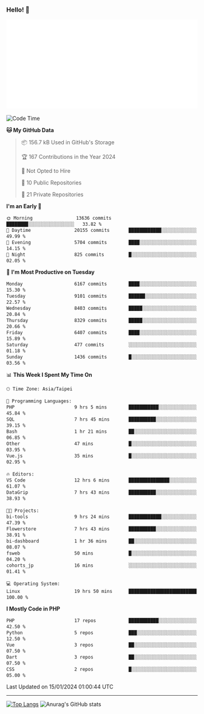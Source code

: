### Hello! 👋

![Metrics](/metrics.classic.svg)

<!--START_SECTION:waka-->
![Code Time](http://img.shields.io/badge/Code%20Time-1%2C044%20hrs%208%20mins-blue)

**🐱 My GitHub Data** 

> 📦 156.7 kB Used in GitHub's Storage 
 > 
> 🏆 167 Contributions in the Year 2024
 > 
> 🚫 Not Opted to Hire
 > 
> 📜 10 Public Repositories 
 > 
> 🔑 21 Private Repositories 
 > 
**I'm an Early 🐤** 

```text
🌞 Morning                13636 commits       ████████░░░░░░░░░░░░░░░░░   33.82 % 
🌆 Daytime                20155 commits       ████████████░░░░░░░░░░░░░   49.99 % 
🌃 Evening                5704 commits        ████░░░░░░░░░░░░░░░░░░░░░   14.15 % 
🌙 Night                  825 commits         █░░░░░░░░░░░░░░░░░░░░░░░░   02.05 % 
```
📅 **I'm Most Productive on Tuesday** 

```text
Monday                   6167 commits        ████░░░░░░░░░░░░░░░░░░░░░   15.30 % 
Tuesday                  9101 commits        ██████░░░░░░░░░░░░░░░░░░░   22.57 % 
Wednesday                8403 commits        █████░░░░░░░░░░░░░░░░░░░░   20.84 % 
Thursday                 8329 commits        █████░░░░░░░░░░░░░░░░░░░░   20.66 % 
Friday                   6407 commits        ████░░░░░░░░░░░░░░░░░░░░░   15.89 % 
Saturday                 477 commits         ░░░░░░░░░░░░░░░░░░░░░░░░░   01.18 % 
Sunday                   1436 commits        █░░░░░░░░░░░░░░░░░░░░░░░░   03.56 % 
```


📊 **This Week I Spent My Time On** 

```text
🕑︎ Time Zone: Asia/Taipei

💬 Programming Languages: 
PHP                      9 hrs 5 mins        ███████████░░░░░░░░░░░░░░   45.84 % 
SQL                      7 hrs 45 mins       ██████████░░░░░░░░░░░░░░░   39.15 % 
Bash                     1 hr 21 mins        ██░░░░░░░░░░░░░░░░░░░░░░░   06.85 % 
Other                    47 mins             █░░░░░░░░░░░░░░░░░░░░░░░░   03.95 % 
Vue.js                   35 mins             █░░░░░░░░░░░░░░░░░░░░░░░░   02.95 % 

🔥 Editors: 
VS Code                  12 hrs 6 mins       ███████████████░░░░░░░░░░   61.07 % 
DataGrip                 7 hrs 43 mins       ██████████░░░░░░░░░░░░░░░   38.93 % 

🐱‍💻 Projects: 
bi-tools                 9 hrs 24 mins       ████████████░░░░░░░░░░░░░   47.39 % 
Flowerstore              7 hrs 43 mins       ██████████░░░░░░░░░░░░░░░   38.91 % 
bi-dashboard             1 hr 36 mins        ██░░░░░░░░░░░░░░░░░░░░░░░   08.07 % 
fsweb                    50 mins             █░░░░░░░░░░░░░░░░░░░░░░░░   04.20 % 
cohorts_jp               16 mins             ░░░░░░░░░░░░░░░░░░░░░░░░░   01.41 % 

💻 Operating System: 
Linux                    19 hrs 50 mins      █████████████████████████   100.00 % 
```

**I Mostly Code in PHP** 

```text
PHP                      17 repos            ███████████░░░░░░░░░░░░░░   42.50 % 
Python                   5 repos             ███░░░░░░░░░░░░░░░░░░░░░░   12.50 % 
Vue                      3 repos             ██░░░░░░░░░░░░░░░░░░░░░░░   07.50 % 
Dart                     3 repos             ██░░░░░░░░░░░░░░░░░░░░░░░   07.50 % 
CSS                      2 repos             █░░░░░░░░░░░░░░░░░░░░░░░░   05.00 % 
```




 Last Updated on 15/01/2024 01:00:44 UTC
<!--END_SECTION:waka-->

<hr>

<span style="display:inline-block">[![Top Langs](https://github-readme-stats.vercel.app/api/top-langs/?username=maureendadap&layout=compact&theme=transparent)](https://github.com/anuraghazra/github-readme-stats)</span>
<span style="display:inline-block">![Anurag's GitHub stats](https://github-readme-stats.vercel.app/api?username=maureendadap&show_icons=true&theme=transparent&count_private=true)</span>

<!--
**MaureenDadap/maureendadap** is a ✨ _special_ ✨ repository because its `README.md` (this file) appears on your GitHub profile.

Here are some ideas to get you started:

- 🔭 I’m currently working on ...
- 🌱 I’m currently learning ...
- 👯 I’m looking to collaborate on ...
- 🤔 I’m looking for help with ...
- 💬 Ask me about ...
- 📫 How to reach me: ...
- 😄 Pronouns: ...
- ⚡ Fun fact: ...
-->
